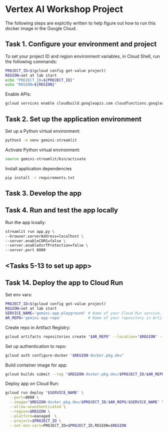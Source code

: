 # Vertex AI Workshop Project

The following steps are explcitly written to help figure out how to run this docker image in the Google Cloud.

## Task 1. Configure your environment and project

To set your project ID and region environment variables, in Cloud Shell, run the following commands:
```bash
PROJECT_ID=$(gcloud config get-value project)
REGION=set at lab start
echo "PROJECT_ID=${PROJECT_ID}"
echo "REGION=${REGION}"
```

Enable APIs:
```bash
gcloud services enable cloudbuild.googleapis.com cloudfunctions.googleapis.com run.googleapis.com logging.googleapis.com storage-component.googleapis.com aiplatform.googleapis.com
```

## Task 2. Set up the application environment

Set up a Python virtual environment:
```bash
python3 -m venv gemini-streamlit
```

Activate Python virtual environment:
```bash
source gemini-streamlit/bin/activate
```

Install application dependencies
```bash
pip install -r requirements.txt
```

## Task 3. Develop the app

<Developed and code written>

## Task 4. Run and test the app locally

Run the app lcoally:
```bash
streamlit run app.py \
--browser.serverAddress=localhost \
--server.enableCORS=false \
--server.enableXsrfProtection=false \
--server.port 8080
```

## <Tasks 5-13 to set up app>

## Task 14. Deploy the app to Cloud Run

Set env vars:
```bash
PROJECT_ID=$(gcloud config get-value project)
REGION=set at lab start
SERVICE_NAME='gemini-app-playground' # Name of your Cloud Run service.
AR_REPO='gemini-app-repo'            # Name of your repository in Artifact Registry that stores your application container image.
```

Create repo in Artifact Registry:
```bash
gcloud artifacts repositories create "$AR_REPO" --location="$REGION" --repository-format=Docker
```

Set up authentication to repo:
```bash
gcloud auth configure-docker "$REGION-docker.pkg.dev"
```

Build container image for app:
```bash
gcloud builds submit --tag "$REGION-docker.pkg.dev/$PROJECT_ID/$AR_REPO/$SERVICE_NAME"
```

Deploy app on Cloud Run:
```bash
gcloud run deploy "$SERVICE_NAME" \
  --port=8080 \
  --image="$REGION-docker.pkg.dev/$PROJECT_ID/$AR_REPO/$SERVICE_NAME" \
  --allow-unauthenticated \
  --region=$REGION \
  --platform=managed  \
  --project=$PROJECT_ID \
  --set-env-vars=PROJECT_ID=$PROJECT_ID,REGION=$REGION
```
